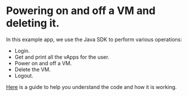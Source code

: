 # Powering on and off a VM and deleting it.
In this example app, we use the Java SDK to perform various operations:
* Login.
* Get and print all the vApps for the user.
* Power on and off a VM.
* Delete the VM.
* Logout.

[Here](https://github.com/ilanddev/java-sdk/wiki/VM-Power-Operations-and-Deletion) is a guide to help you understand the code and how it is working.
